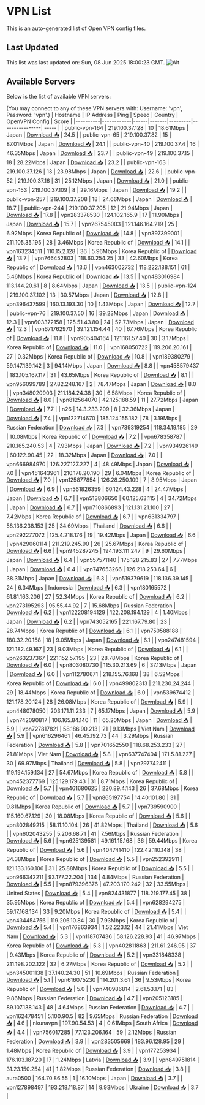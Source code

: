 # VPN List

This is an auto-generated list of Open VPN config files.

## Last Updated

This list was last updated on: Sun, 08 Jun 2025 18:00:23 GMT.
![Alt](https://repobeats.axiom.co/api/embed/186b98318ef1479477931607c1ad7d823f12451f.svg "Repobeats analytics image")

## Available Servers

Below is the list of available VPN servers:

(You may connect to any of these VPN servers with: Username: 'vpn', Password: 'vpn'.)
| Hostname | IP Address | Ping | Speed | Country | OpenVPN Config | Score |
|----------|------------|------|-------|---------|----------------| ----- |
| public-vpn-164 | 219.100.37.128 | 10 | 18.61Mbps | Japan | [Download 📥](./configs/server_0_JP.ovpn) | 24.5 |
| public-vpn-65 | 219.100.37.82 | 15 | 87.01Mbps | Japan | [Download 📥](./configs/server_1_JP.ovpn) | 24.1 |
| public-vpn-40 | 219.100.37.4 | 16 | 46.35Mbps | Japan | [Download 📥](./configs/server_2_JP.ovpn) | 23.7 |
| public-vpn-49 | 219.100.37.15 | 18 | 28.22Mbps | Japan | [Download 📥](./configs/server_3_JP.ovpn) | 23.2 |
| public-vpn-163 | 219.100.37.126 | 13 | 23.98Mbps | Japan | [Download 📥](./configs/server_4_JP.ovpn) | 22.6 |
| public-vpn-52 | 219.100.37.16 | 31 | 25.12Mbps | Japan | [Download 📥](./configs/server_5_JP.ovpn) | 21.0 |
| public-vpn-153 | 219.100.37.109 | 8 | 29.16Mbps | Japan | [Download 📥](./configs/server_6_JP.ovpn) | 19.2 |
| public-vpn-257 | 219.100.37.208 | 18 | 24.66Mbps | Japan | [Download 📥](./configs/server_7_JP.ovpn) | 18.7 |
| public-vpn-244 | 219.100.37.205 | 12 | 21.94Mbps | Japan | [Download 📥](./configs/server_8_JP.ovpn) | 17.8 |
| vpn283378530 | 124.102.165.9 | 17 | 11.90Mbps | Japan | [Download 📥](./configs/server_9_JP.ovpn) | 15.7 |
| vpn267545003 | 121.146.164.219 | 25 | 6.92Mbps | Korea Republic of | [Download 📥](./configs/server_10_KR.ovpn) | 14.8 |
| vpn397399001 | 211.105.35.195 | 28 | 3.46Mbps | Korea Republic of | [Download 📥](./configs/server_11_KR.ovpn) | 14.1 |
| vpn163234511 | 110.15.2.128 | 36 | 5.96Mbps | Korea Republic of | [Download 📥](./configs/server_12_KR.ovpn) | 13.7 |
| vpn766452803 | 118.60.254.25 | 33 | 42.60Mbps | Korea Republic of | [Download 📥](./configs/server_13_KR.ovpn) | 13.6 |
| vpn463002732 | 118.222.188.151 | 61 | 5.46Mbps | Korea Republic of | [Download 📥](./configs/server_14_KR.ovpn) | 13.5 |
| vpn483016984 | 113.144.20.61 | 8 | 8.64Mbps | Japan | [Download 📥](./configs/server_15_JP.ovpn) | 13.5 |
| public-vpn-124 | 219.100.37.102 | 13 | 30.57Mbps | Japan | [Download 📥](./configs/server_16_JP.ovpn) | 12.8 |
| vpn396437599 | 160.13.193.30 | 10 | 1.43Mbps | Japan | [Download 📥](./configs/server_17_JP.ovpn) | 12.7 |
| public-vpn-76 | 219.100.37.50 | 16 | 39.23Mbps | Japan | [Download 📥](./configs/server_18_JP.ovpn) | 12.3 |
| vpn603372158 | 125.51.43.80 | 24 | 52.73Mbps | Japan | [Download 📥](./configs/server_19_JP.ovpn) | 12.3 |
| vpn671762970 | 39.121.154.44 | 40 | 67.76Mbps | Korea Republic of | [Download 📥](./configs/server_20_KR.ovpn) | 11.8 |
| vpn905404164 | 121.161.57.40 | 30 | 3.17Mbps | Korea Republic of | [Download 📥](./configs/server_21_KR.ovpn) | 11.0 |
| vpn168050722 | 119.206.20.161 | 27 | 0.32Mbps | Korea Republic of | [Download 📥](./configs/server_22_KR.ovpn) | 10.8 |
| vpn189380279 | 59.147.139.142 | 3 | 94.14Mbps | Japan | [Download 📥](./configs/server_23_JP.ovpn) | 8.8 |
| vpn458579437 | 183.105.167.117 | 31 | 43.65Mbps | Korea Republic of | [Download 📥](./configs/server_24_KR.ovpn) | 8.1 |
| vpn956099789 | 27.82.248.167 | 2 | 78.47Mbps | Japan | [Download 📥](./configs/server_25_JP.ovpn) | 8.0 |
| vpn348020903 | 211.184.24.38 | 30 | 6.58Mbps | Korea Republic of | [Download 📥](./configs/server_26_KR.ovpn) | 8.0 |
| vpn812564070 | 42.125.188.59 | 11 | 27.72Mbps | Japan | [Download 📥](./configs/server_27_JP.ovpn) | 7.7 |
| n26 | 14.3.233.209 | 8 | 32.36Mbps | Japan | [Download 📥](./configs/server_28_JP.ovpn) | 7.4 |
| vpn122714670 | 185.124.155.182 | 78 | 3.19Mbps | Russian Federation | [Download 📥](./configs/server_29_RU.ovpn) | 7.3 |
| vpn739319254 | 118.34.19.185 | 29 | 10.08Mbps | Korea Republic of | [Download 📥](./configs/server_30_KR.ovpn) | 7.2 |
| vpn678358787 | 210.165.240.53 | 4 | 7.93Mbps | Japan | [Download 📥](./configs/server_31_JP.ovpn) | 7.2 |
| vpn934926149 | 60.122.90.45 | 22 | 18.32Mbps | Japan | [Download 📥](./configs/server_32_JP.ovpn) | 7.0 |
| vpn666984970 | 126.227.127.227 | 4 | 48.49Mbps | Japan | [Download 📥](./configs/server_33_JP.ovpn) | 7.0 |
| vpn451643961 | 210.178.20.190 | 29 | 6.04Mbps | Korea Republic of | [Download 📥](./configs/server_34_KR.ovpn) | 7.0 |
| vpn125877854 | 126.28.250.109 | 7 | 8.95Mbps | Japan | [Download 📥](./configs/server_35_JP.ovpn) | 6.9 |
| vpn561826359 | 60.124.43.228 | 4 | 24.47Mbps | Japan | [Download 📥](./configs/server_36_JP.ovpn) | 6.7 |
| vpn513806650 | 60.125.63.115 | 4 | 34.72Mbps | Japan | [Download 📥](./configs/server_37_JP.ovpn) | 6.7 |
| vpn710866893 | 121.131.21.100 | 27 | 7.42Mbps | Korea Republic of | [Download 📥](./configs/server_38_KR.ovpn) | 6.7 |
| vpn631334797 | 58.136.238.153 | 25 | 34.69Mbps | Thailand | [Download 📥](./configs/server_39_TH.ovpn) | 6.6 |
| vpn292277072 | 125.4.218.176 | 19 | 19.42Mbps | Japan | [Download 📥](./configs/server_40_JP.ovpn) | 6.6 |
| vpn429060114 | 211.219.245.90 | 26 | 25.67Mbps | Korea Republic of | [Download 📥](./configs/server_41_KR.ovpn) | 6.6 |
| vpn945287245 | 194.193.111.247 | 9 | 29.60Mbps | Japan | [Download 📥](./configs/server_42_JP.ovpn) | 6.4 |
| vpn557571140 | 175.128.215.83 | 27 | 7.77Mbps | Japan | [Download 📥](./configs/server_43_JP.ovpn) | 6.4 |
| vpn747653266 | 126.218.253.64 | 6 | 38.31Mbps | Japan | [Download 📥](./configs/server_44_JP.ovpn) | 6.3 |
| vpn519379619 | 118.136.39.145 | 24 | 6.34Mbps | Indonesia | [Download 📥](./configs/server_45_ID.ovpn) | 6.3 |
| vpn180165572 | 61.81.163.206 | 27 | 52.34Mbps | Korea Republic of | [Download 📥](./configs/server_46_KR.ovpn) | 6.2 |
| vpn273195293 | 95.55.44.92 | 7 | 15.68Mbps | Russian Federation | [Download 📥](./configs/server_47_RU.ovpn) | 6.2 |
| vpn122208194129 | 122.208.194.129 | 4 | 1.40Mbps | Japan | [Download 📥](./configs/server_48_JP.ovpn) | 6.2 |
| vpn743052165 | 221.167.79.80 | 23 | 28.74Mbps | Korea Republic of | [Download 📥](./configs/server_49_KR.ovpn) | 6.1 |
| vpn750588188 | 180.32.20.158 | 18 | 9.05Mbps | Japan | [Download 📥](./configs/server_50_JP.ovpn) | 6.1 |
| vpn247481594 | 121.182.49.167 | 23 | 9.03Mbps | Korea Republic of | [Download 📥](./configs/server_51_KR.ovpn) | 6.1 |
| vpn263237367 | 221.152.57.195 | 23 | 28.78Mbps | Korea Republic of | [Download 📥](./configs/server_52_KR.ovpn) | 6.0 |
| vpn803080730 | 115.30.213.69 | 6 | 37.13Mbps | Japan | [Download 📥](./configs/server_53_JP.ovpn) | 6.0 |
| vpn112780671 | 218.155.76.168 | 38 | 6.52Mbps | Korea Republic of | [Download 📥](./configs/server_54_KR.ovpn) | 6.0 |
| vpn499802313 | 211.230.24.244 | 29 | 18.44Mbps | Korea Republic of | [Download 📥](./configs/server_55_KR.ovpn) | 6.0 |
| vpn539674412 | 121.178.20.124 | 28 | 26.08Mbps | Korea Republic of | [Download 📥](./configs/server_56_KR.ovpn) | 5.9 |
| vpn448078050 | 203.171.11.233 | 7 | 65.17Mbps | Japan | [Download 📥](./configs/server_57_JP.ovpn) | 5.9 |
| vpn742090817 | 106.165.84.140 | 11 | 65.20Mbps | Japan | [Download 📥](./configs/server_58_JP.ovpn) | 5.9 |
| vpn727817821 | 58.186.90.213 | 21 | 9.13Mbps | Viet Nam | [Download 📥](./configs/server_59_VN.ovpn) | 5.9 |
| vpn616296461 | 46.45.192.73 | 44 | 3.29Mbps | Russian Federation | [Download 📥](./configs/server_60_RU.ovpn) | 5.8 |
| vpn701652550 | 118.68.253.233 | 27 | 21.81Mbps | Viet Nam | [Download 📥](./configs/server_61_VN.ovpn) | 5.8 |
| vpn637747404 | 171.5.81.227 | 30 | 69.97Mbps | Thailand | [Download 📥](./configs/server_62_TH.ovpn) | 5.8 |
| vpn297742411 | 119.194.159.134 | 27 | 54.67Mbps | Korea Republic of | [Download 📥](./configs/server_63_KR.ovpn) | 5.8 |
| vpn452377769 | 125.129.179.43 | 31 | 8.71Mbps | Korea Republic of | [Download 📥](./configs/server_64_KR.ovpn) | 5.7 |
| vpn461680625 | 220.89.4.143 | 26 | 37.68Mbps | Korea Republic of | [Download 📥](./configs/server_65_KR.ovpn) | 5.7 |
| vpn865197754 | 14.40.101.80 | 31 | 9.81Mbps | Korea Republic of | [Download 📥](./configs/server_66_KR.ovpn) | 5.7 |
| vpn739590900 | 115.160.67.129 | 30 | 18.08Mbps | Korea Republic of | [Download 📥](./configs/server_67_KR.ovpn) | 5.6 |
| vpn802849215 | 58.11.10.104 | 26 | 41.82Mbps | Thailand | [Download 📥](./configs/server_68_TH.ovpn) | 5.6 |
| vpn602043255 | 5.206.68.71 | 41 | 7.56Mbps | Russian Federation | [Download 📥](./configs/server_69_RU.ovpn) | 5.6 |
| vpn625139581 | 49.161.15.168 | 36 | 59.44Mbps | Korea Republic of | [Download 📥](./configs/server_70_KR.ovpn) | 5.6 |
| vpn404741410 | 122.42.110.148 | 38 | 34.38Mbps | Korea Republic of | [Download 📥](./configs/server_71_KR.ovpn) | 5.5 |
| vpn252392911 | 121.133.160.106 | 31 | 25.88Mbps | Korea Republic of | [Download 📥](./configs/server_72_KR.ovpn) | 5.5 |
| vpn966342211 | 93.177.22.204 | 134 | 4.84Mbps | Russian Federation | [Download 📥](./configs/server_73_RU.ovpn) | 5.5 |
| vpn879396376 | 47.203.170.242 | 32 | 33.55Mbps | United States | [Download 📥](./configs/server_74_US.ovpn) | 5.4 |
| vpn824431877 | 118.219.177.45 | 38 | 35.95Mbps | Korea Republic of | [Download 📥](./configs/server_75_KR.ovpn) | 5.4 |
| vpn628294275 | 59.17.168.134 | 33 | 9.20Mbps | Korea Republic of | [Download 📥](./configs/server_76_KR.ovpn) | 5.4 |
| vpn434454756 | 119.206.10.84 | 30 | 7.93Mbps | Korea Republic of | [Download 📥](./configs/server_77_KR.ovpn) | 5.4 |
| vpn176863934 | 1.52.223.12 | 44 | 21.41Mbps | Viet Nam | [Download 📥](./configs/server_78_VN.ovpn) | 5.3 |
| vpn118707436 | 58.126.228.93 | 41 | 46.97Mbps | Korea Republic of | [Download 📥](./configs/server_79_KR.ovpn) | 5.3 |
| vpn402811863 | 211.61.246.95 | 37 | 9.43Mbps | Korea Republic of | [Download 📥](./configs/server_80_KR.ovpn) | 5.2 |
| vpn331848338 | 211.198.202.122 | 32 | 6.27Mbps | Korea Republic of | [Download 📥](./configs/server_81_KR.ovpn) | 5.2 |
| vpn345001138 | 37.140.24.30 | 51 | 10.69Mbps | Russian Federation | [Download 📥](./configs/server_82_RU.ovpn) | 5.1 |
| vpn616075230 | 114.201.3.61 | 36 | 9.53Mbps | Korea Republic of | [Download 📥](./configs/server_83_KR.ovpn) | 5.0 |
| vpn740986814 | 2.61.53.171 | 83 | 9.86Mbps | Russian Federation | [Download 📥](./configs/server_84_RU.ovpn) | 4.7 |
| vpn205123185 | 89.107.138.143 | 48 | 4.64Mbps | Russian Federation | [Download 📥](./configs/server_85_RU.ovpn) | 4.7 |
| vpn162478451 | 5.100.90.5 | 82 | 9.65Mbps | Russian Federation | [Download 📥](./configs/server_86_RU.ovpn) | 4.6 |
| nkunavpn | 197.90.54.53 | 4 | 0.61Mbps | South Africa | [Download 📥](./configs/server_87_ZA.ovpn) | 4.4 |
| vpn756017285 | 77.123.206.164 | 59 | 2.12Mbps | Russian Federation | [Download 📥](./configs/server_88_RU.ovpn) | 3.9 |
| vpn283505669 | 183.96.128.95 | 29 | 1.48Mbps | Korea Republic of | [Download 📥](./configs/server_89_KR.ovpn) | 3.9 |
| vpn177253934 | 176.103.187.20 | 17 | 1.24Mbps | Latvia | [Download 📥](./configs/server_90_LV.ovpn) | 3.9 |
| vpn849751814 | 31.23.150.254 | 41 | 1.82Mbps | Russian Federation | [Download 📥](./configs/server_91_RU.ovpn) | 3.8 |
| aura0500 | 164.70.86.55 | 1 | 16.10Mbps | Japan | [Download 📥](./configs/server_92_JP.ovpn) | 3.7 |
| vpn127898497 | 193.218.118.87 | 14 | 9.93Mbps | Ukraine | [Download 📥](./configs/server_93_UA.ovpn) | 3.7 |

